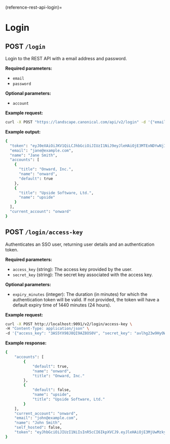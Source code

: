 (reference-rest-api-login)=
# Login

## POST `/login`

Login to the REST API with a email address and password.

**Required parameters:**

- `email`
- `password`

**Optional parameters:**

- `account`

**Example request:**
```bash
curl -X POST "https://landscape.canonical.com/api/v2/login" -d '{"email": "john@example.com", "password": "pwd", "account": "onward"}'
```

**Example output:**
```bash
{
  "token": "eyJ0eXAiOiJKV1QiLCJhbGciOiJIUzI1NiJ9eyJleHAiOjE3MTExNDYwNjIsEmlhdCI6MTcxYTA1OTYMiwic3ViIjoiam9obkBleGFtcGxlLmNvbSIsImFjYyI6Im9ud8FyZCIsImlkIjoxfQHtqIW_j4ICm43zN3LAsFMDpR9WpxuMBCqWiZe0_R6Vk",
  "email": "jane@example.com",
  "name": "Jane Smith",
  "accounts": [
    {
      "title": "Onward, Inc.",
      "name": "onward",
      "default": true
    },
    {
      "title": "Upside Software, Ltd.",
      "name": "upside"
    }
  ],
  "current_account": "onward"
}

```

## POST `/login/access-key`

Authenticates an SSO user, returning user details and an authentication token.

**Required parameters:**

- `access_key` (string): The access key provided by the user.
- `secret_key` (string): The secret key associated with the access key.

**Optional parameters:**

- `expiry_minutes` (integer): The duration (in minutes) for which the authentication token will be valid. If not provided, the token will have a default expiry time of 1440 minutes (24 hours).

**Example request:**

```bash
curl -X POST http://localhost:9091/v2/login/access-key \
-H "Content-Type: application/json" \
-d '{"access_key": "3AS5YX98J8QI9AZ8OS0V", "secret_key": "avlhg23w9HyOWOA1FMzHmrBaB8a97zafzJOApfF2"}'
```

**Example response:**

```bash
{
    "accounts": [
        {
            "default": true,
            "name": "onward",
            "title": "Onward, Inc."
        },
        {
            "default": false,
            "name": "upside",
            "title": "Upside Software, Ltd."
        }
    ],
    "current_account": "onward",
    "email": "john@example.com",
    "name": "John Smith",
    "self_hosted": false,
    "token": "eyJhbGciOiJIUzI1NiIsInR5cCI6IkpXVCJ9.eyJleHAiOjE3MjUwMzkyNzYsImlhdCI6MTcyNDk1Mjg3Niwic3ViIjoiam9obkBleGFtcGxlLmNvbSIsImFjYyI6Im9ud2FyZCIsImlkIjoxfQ.8rWW_GN1jRzKownpg4k1Zp4iZMmn_lfLjy0cX-DLh_g"
}
```

